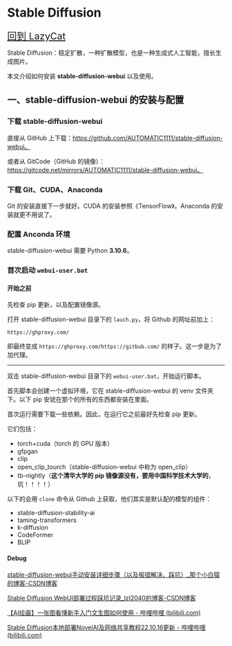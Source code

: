 # Stable Diffusion

<a href=".." style="font-size:22px;">回到 LazyCat</a>

Stable Diffusion：稳定扩散，一种扩散模型，也是一种生成式人工智能，擅长生成图片。

本文介绍如何安装 **stable-diffusion-webui** 以及使用。

## 一、stable-diffusion-webui 的安装与配置

### 下载 stable-diffusion-webui

直接从 GitHub 上下载：https://github.com/AUTOMATIC1111/stable-diffusion-webui。

或者从 GitCode（GitHub 的镜像）：https://gitcode.net/mirrors/AUTOMATIC1111/stable-diffusion-webui。

### 下载 Git、CUDA、Anaconda

Git 的安装直接下一步就好。CUDA 的安装参照《TensorFlow》。Anaconda 的安装就更不用说了。

### 配置 Anconda 环境

stable-diffusion-webui 需要 Python **3.10.6**。

### 首次启动 `webui-user.bat`

#### 开始之前

先检查 pip 更新，以及配置镜像源。

打开 stable-diffusion-webui 目录下的 `lauch.py`，将 Github 的网址前加上：

```
https://ghproxy.com/
```

即最终变成 `https://ghproxy.com/https://gitbub.com/` 的样子。这一步是为了加代理。

<hr/>

双击 stable-diffusion-webui 目录下的 `webui-user.bat`，开始运行脚本。

首先脚本会创建一个虚拟环境，它在 stable-diffusion-webui 的 venv 文件夹下。以下 pip 安琥在那个的所有的东西都安装在里面。

首次运行需要下载一些依赖。因此，在运行它之前最好先检查 pip 更新。

它们包括：

- torch+cuda（torch 的 GPU 版本）
- gfpgan
- clip
- open_clip_tourch（stable-diffusion-webui 中称为 open_clip）
- tb-nightly（**这个清华大学的 pip 镜像源没有，要用中国科学技术大学的**，坑！！！！）

以下的会用 `clone` 命令从 Github 上获取，他们其实是默认配的模型的组件：

- stable-diffusion-stability-ai
- taming-transformers
- k-diffusion
- CodeFormer
- BLIP

#### Debug



[stable-diffusion-webui手动安装详细步骤（以及报错解决、踩坑）_那个小白猿的博客-CSDN博客](https://blog.csdn.net/weixin_40660408/article/details/129896700)

[Stable Diffusion WebUI部署过程踩坑记录_lzl2040的博客-CSDN博客](https://blog.csdn.net/qq_41234663/article/details/129783216)

[【AI绘画】一张图看懂新手入门文生图如何使用 - 哔哩哔哩 (bilibili.com)](https://www.bilibili.com/read/cv22661198)

[Stable Diffusion本地部署NovelAI及网络共享教程22.10.16更新 - 哔哩哔哩 (bilibili.com)](https://www.bilibili.com/read/cv19123868)
